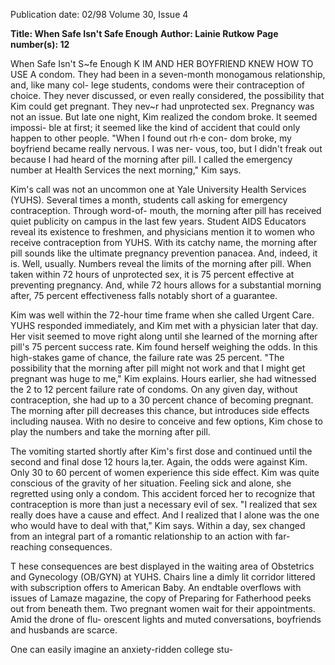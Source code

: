 Publication date: 02/98
Volume 30, Issue 4

**Title: When Safe Isn't Safe Enough**
**Author: Lainie Rutkow**
**Page number(s): 12**

When Safe Isn't S~fe Enough 
K
IM AND HER BOYFRIEND KNEW HOW TO USE A 
condom. They had been in a seven-month 
monogamous relationship, and, like many col-
lege students, condoms were their contraception 
of choice. They never discussed, or even really considered, 
the possibility that Kim could get pregnant. They nev~r had 
unprotected sex. Pregnancy was not an issue. But late one 
night, Kim realized the condom broke. It seemed impossi-
ble at first; it seemed like the kind of accident that could 
only happen to other people. "When I found out rh·e con-
dom broke, my boyfriend became really nervous. I was ner-
vous, too, but I didn't freak out because I had heard of the 
morning after pill. I called the emergency number at Health 
Services the next morning," Kim says. 


Kim's call was not an uncommon one at Yale University 
Health Services (YUHS). Several times a month, students 
call asking for emergency contraception. Through word-of-
mouth, the morning after pill has received quiet publicity 
on campus in the last few years. Student AIDS Educators 
reveal its existence to freshmen, and physicians mention it 
to women who receive contraception from YUHS. With its 
catchy name, the morning after pill sounds like the ultimate 
pregnancy prevention panacea. And, indeed, it is. Well, 
usually. Numbers reveal the limits of the morning after pill. 
When taken within 72 hours of unprotected sex, it is 75 
percent effective at preventing pregnancy. And, while 72 
hours allows for a substantial morning after, 75 percent 
effectiveness falls notably short of a guarantee. 


Kim was well within the 72-hour time frame when she 
called Urgent Care. YUHS responded immediately, and 
Kim met with a physician later that day. Her visit seemed to 
move right along until she learned of the morning after 
pill's 75 percent success rate. Kim found herself weighing 
the odds. In this high-stakes game of chance, the failure rate 
was 25 percent. "The possibility that the morning after pill 
might not work and that I might get pregnant was huge to 
me," Kim explains. Hours earlier, she had witnessed the 2 
to 12 percent failure rate of condoms. On any given day, 
without contraception, she had up to a 30 percent chance 
of becoming pregnant. The morning after pill decreases this 
chance, but introduces side effects including nausea. With 
no desire to conceive and few options, Kim chose to play 
the numbers and take the morning after pill. 


The vomiting started shortly after Kim's first dose and 
continued until the second and final dose 12 hours la,ter. 
Again, the odds were against Kim. Only 30 to 60 percent of 
women experience this side effect. Kim was quite conscious 
of the gravity of her situation. Feeling sick and alone, she 
regretted using only a condom. This accident forced her to 
recognize that contraception is more than just a necessary 
evil of sex. "I realized that sex really does have a cause and 
effect. And I realized that I alone was the one who would 
have to deal with that," Kim says. Within a day, sex 
changed from an integral part of a romantic relationship to 
an action with far-reaching consequences. 


T
hese consequences are best displayed in the waiting 
area of Obstetrics and Gynecology (OB/GYN) at 
YUHS. Chairs line a dimly lit corridor littered with 
subscription offers to American Baby. An endtable overflows 
with issues of Lamaze magazine, the copy of Preparing for 
Fatherhood peeks out from beneath them. Two pregnant 
women wait for their appointments. Amid the drone of flu-
orescent lights and muted conversations, boyfriends and 
husbands are scarce. 


One can easily imagine an anxiety-ridden college stu-